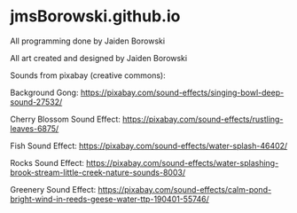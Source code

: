 # jmsBorowski.github.io

All programming done by Jaiden Borowski 

All art created and designed by Jaiden Borowski 



Sounds from pixabay (creative commons): 

Background Gong: https://pixabay.com/sound-effects/singing-bowl-deep-sound-27532/ 

Cherry Blossom Sound Effect: https://pixabay.com/sound-effects/rustling-leaves-6875/ 

Fish Sound Effect: https://pixabay.com/sound-effects/water-splash-46402/ 

Rocks Sound Effect: https://pixabay.com/sound-effects/water-splashing-brook-stream-little-creek-nature-sounds-8003/ 

Greenery Sound Effect: https://pixabay.com/sound-effects/calm-pond-bright-wind-in-reeds-geese-water-ttp-190401-55746/
